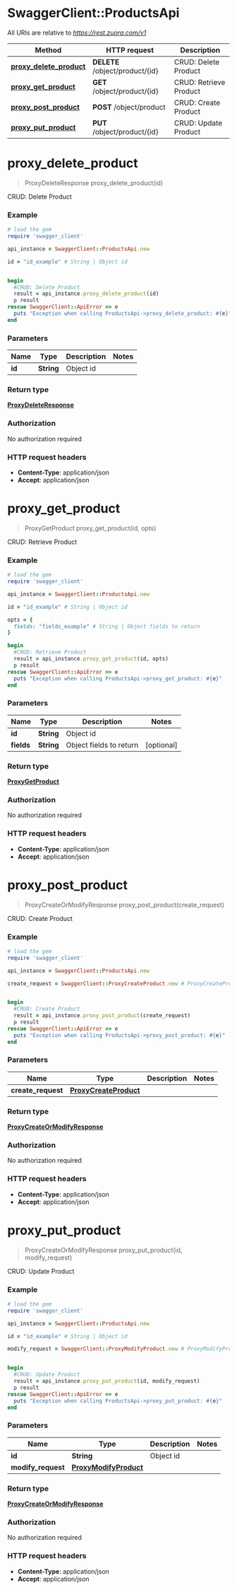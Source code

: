 # SwaggerClient::ProductsApi

All URIs are relative to *https://rest.zuora.com/v1*

Method | HTTP request | Description
------------- | ------------- | -------------
[**proxy_delete_product**](ProductsApi.md#proxy_delete_product) | **DELETE** /object/product/{id} | CRUD: Delete Product
[**proxy_get_product**](ProductsApi.md#proxy_get_product) | **GET** /object/product/{id} | CRUD: Retrieve Product
[**proxy_post_product**](ProductsApi.md#proxy_post_product) | **POST** /object/product | CRUD: Create Product
[**proxy_put_product**](ProductsApi.md#proxy_put_product) | **PUT** /object/product/{id} | CRUD: Update Product


# **proxy_delete_product**
> ProxyDeleteResponse proxy_delete_product(id)

CRUD: Delete Product



### Example
```ruby
# load the gem
require 'swagger_client'

api_instance = SwaggerClient::ProductsApi.new

id = "id_example" # String | Object id


begin
  #CRUD: Delete Product
  result = api_instance.proxy_delete_product(id)
  p result
rescue SwaggerClient::ApiError => e
  puts "Exception when calling ProductsApi->proxy_delete_product: #{e}"
end
```

### Parameters

Name | Type | Description  | Notes
------------- | ------------- | ------------- | -------------
 **id** | **String**| Object id | 

### Return type

[**ProxyDeleteResponse**](ProxyDeleteResponse.md)

### Authorization

No authorization required

### HTTP request headers

 - **Content-Type**: application/json
 - **Accept**: application/json



# **proxy_get_product**
> ProxyGetProduct proxy_get_product(id, opts)

CRUD: Retrieve Product



### Example
```ruby
# load the gem
require 'swagger_client'

api_instance = SwaggerClient::ProductsApi.new

id = "id_example" # String | Object id

opts = { 
  fields: "fields_example" # String | Object fields to return
}

begin
  #CRUD: Retrieve Product
  result = api_instance.proxy_get_product(id, opts)
  p result
rescue SwaggerClient::ApiError => e
  puts "Exception when calling ProductsApi->proxy_get_product: #{e}"
end
```

### Parameters

Name | Type | Description  | Notes
------------- | ------------- | ------------- | -------------
 **id** | **String**| Object id | 
 **fields** | **String**| Object fields to return | [optional] 

### Return type

[**ProxyGetProduct**](ProxyGetProduct.md)

### Authorization

No authorization required

### HTTP request headers

 - **Content-Type**: application/json
 - **Accept**: application/json



# **proxy_post_product**
> ProxyCreateOrModifyResponse proxy_post_product(create_request)

CRUD: Create Product



### Example
```ruby
# load the gem
require 'swagger_client'

api_instance = SwaggerClient::ProductsApi.new

create_request = SwaggerClient::ProxyCreateProduct.new # ProxyCreateProduct | 


begin
  #CRUD: Create Product
  result = api_instance.proxy_post_product(create_request)
  p result
rescue SwaggerClient::ApiError => e
  puts "Exception when calling ProductsApi->proxy_post_product: #{e}"
end
```

### Parameters

Name | Type | Description  | Notes
------------- | ------------- | ------------- | -------------
 **create_request** | [**ProxyCreateProduct**](ProxyCreateProduct.md)|  | 

### Return type

[**ProxyCreateOrModifyResponse**](ProxyCreateOrModifyResponse.md)

### Authorization

No authorization required

### HTTP request headers

 - **Content-Type**: application/json
 - **Accept**: application/json



# **proxy_put_product**
> ProxyCreateOrModifyResponse proxy_put_product(id, modify_request)

CRUD: Update Product



### Example
```ruby
# load the gem
require 'swagger_client'

api_instance = SwaggerClient::ProductsApi.new

id = "id_example" # String | Object id

modify_request = SwaggerClient::ProxyModifyProduct.new # ProxyModifyProduct | 


begin
  #CRUD: Update Product
  result = api_instance.proxy_put_product(id, modify_request)
  p result
rescue SwaggerClient::ApiError => e
  puts "Exception when calling ProductsApi->proxy_put_product: #{e}"
end
```

### Parameters

Name | Type | Description  | Notes
------------- | ------------- | ------------- | -------------
 **id** | **String**| Object id | 
 **modify_request** | [**ProxyModifyProduct**](ProxyModifyProduct.md)|  | 

### Return type

[**ProxyCreateOrModifyResponse**](ProxyCreateOrModifyResponse.md)

### Authorization

No authorization required

### HTTP request headers

 - **Content-Type**: application/json
 - **Accept**: application/json



